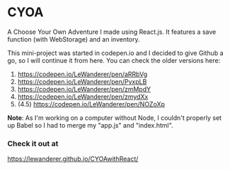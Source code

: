 # CYOA
A Choose Your Own Adventure I made using React.js. It features a save function (with WebStorage) and an inventory.


This mini-project was started in codepen.io and I decided to give Github a go, so I will continue it from here. You can check the older versions here:
1. https://codepen.io/LeWanderer/pen/aRRbVg
2. https://codepen.io/LeWanderer/pen/PyxpLB
3. https://codepen.io/LeWanderer/pen/zmMpdY
4. https://codepen.io/LeWanderer/pen/zmydXx
4. (4.5) https://codepen.io/LeWanderer/pen/NOZoXp

**Note**: As I'm working on a computer without Node, I couldn't properly set up Babel so I had to merge my "app.js" and "index.html".

### Check it out at
https://lewanderer.github.io/CYOAwithReact/
